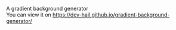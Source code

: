 
A gradient background generator <br />
You can view it on https://dev-hail.github.io/gradient-background-generator/
